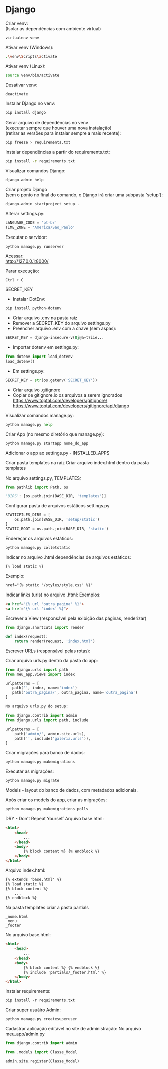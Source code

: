 # Django


Criar venv:  
(Isolar as dependências com ambiente virtual)
``` sh
virtualenv venv
```
Ativar venv (Windows):
``` sh
.\venv\Scripts\activate
```

Ativar venv (Linux):
``` sh
source venv/bin/activate
```

Desativar venv:
``` sh
deactivate
```

Instalar Django no venv:
``` sh
pip install django
```

Gerar arquivo de dependências no venv  
(executar sempre que houver uma nova instalação)  
(retirar as versões para instalar sempre a mais recente):  
``` sh
pip freeze > requirements.txt
```

Instalar dependências a partir do requirements.txt:
``` sh
pip install -r requirements.txt
```

Visualizar comandos Django:
``` sh
django-admin help
```

Criar projeto Django  
(sem o ponto no final do comando, o Django irá criar uma subpasta 'setup'):
``` sh
django-admin startproject setup .
```


Alterar settings.py:
``` py
LANGUAGE_CODE = 'pt-br'
TIME_ZONE = 'America/Sao_Paulo'
```

Executar o servidor:
``` sh
python manage.py runserver
```

Acessar:  
http://127.0.0.1:8000/

Parar execução:
```
Ctrl + C
```

SECRET_KEY
* Instalar DotEnv:
``` py
pip install python-dotenv
 ```
* Criar arquivo .env na pasta raiz
* Remover a SECRET_KEY do arquivo settings.py
* Preencher arquivo .env com a chave (sem aspas):
 ``` py
SECRET_KEY = django-insecure-v(8j@a+t7iie...
```
* Importar dotenv em settings.py:
``` py
from dotenv import load_dotenv
load_dotenv()
 ```
* Em settings.py:
 ``` py
SECRET_KEY = str(os.getenv('SECRET_KEY'))
 ```
* Criar arquivo .gitignore
* Copiar de gitignore.io os arquivos a serem ignorados  
https://www.toptal.com/developers/gitignore/  
https://www.toptal.com/developers/gitignore/api/django

Visualizar comandos manage.py:
``` py
python manage.py help
```

Criar App (no mesmo diretório que manage.py):
``` py
python manage.py startapp nome_do_app
```

Adicionar o app ao settings.py - INSTALLED_APPS

Criar pasta templates na raiz
	Criar arquivo index.html dentro da pasta templates
	
No arquivo settings.py, TEMPLATES:

``` py
from pathlib import Path, os

'DIRS': [os.path.join(BASE_DIR, 'templates')]
```
	
Configurar pasta de arquivos estáticos settings.py
``` py
STATICFILES_DIRS = [
	os.path.join(BASE_DIR, 'setup/static')
]
STATIC_ROOT = os.path.join(BASE_DIR, 'static')
```

Endereçar os arquivos estáticos:
``` py
python manage.py colletstatic
```

Indicar no arquivo .html dependências de arquivos estáticos:
``` py
{% load static %}
```
Exemplo: 
``` html
href="{% static '/styles/style.css' %}"
```

Indicar links (urls) no arquivo .html:
Exemplos:
``` html
<a href="{% url 'outra_pagina' %}">
<a href="{% url 'index' %}">
```

Escrever a View
(responsável pela exibição das páginas, renderizar)
``` py
from django.shortcuts import render

def index(request):
	return render(request, 'index.html')
```

Escrever URLs (responsável pelas rotas):  

Criar arquivo urls.py dentro da pasta do app:
 ``` py
from django.urls import path
from meu_app.views import index

urlpatterns = [
	path('', index, name='index')
	path('outra_pagina/', outra_pagina, name='outra_pagina')
]
```

	No arquivo urls.py do setup:
``` py
from django.contrib import admin
from django.urls import path, include

urlpatterns = [
    path('admin/', admin.site.urls),
    path('', include('galeria.urls')),
]
```

Criar migrações para banco de dados:
``` py
python manage.py makemigrations
```

Executar as migrações:
``` py
python manage.py migrate
```

Models - layout do banco de dados, com metadados adicionais.

Após criar os models do app, criar as migrações:
``` py
python manage.py makemigrations polls
```
	
DRY - Don't Repeat Yourself
Arquivo base.html:
``` html
<html>
	<head>
		...
	</head>
	<body>
		{% block content %} {% endblock %}
	</body>
</html>
```

Arquivo index.html:
``` html
{% extends 'base.html' %}
{% load static %}
{% block content %}
	...
{% endblock %}
```

Na pasta templates criar a pasta partials
```
_nome.html
_menu
_footer
```
	
No arquivo base.html:
``` html
<html>
	<head>
		...
	</head>
	<body>
		{% block content %} {% endblock %}
		{% include 'partials/_footer.html' %}
	</body>
</html>
```

Instalar requirements:
```py
pip install -r requirements.txt
```

Criar super usuáiro Admin:
``` py
python manage.py createsuperuser
```


Cadastrar aplicação editável no site de administração:
No arquivo meu_app/admin.py
``` py
from django.contrib import admin

from .models import Classe_Model

admin.site.register(Classe_Model)
```
